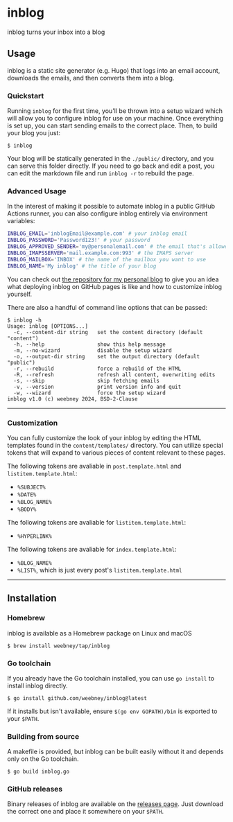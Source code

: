 # inblog

inblog turns your inbox into a blog

## Usage

inblog is a static site generator (e.g. Hugo) that logs into an email account, downloads the emails, and then converts them into a blog.

### Quickstart

Running `inblog` for the first time, you'll be thrown into a setup wizard which will allow you to configure inblog for use on your machine. Once everything is set up, you can start sending emails to the correct place. Then, to build your blog you just:

```console
$ inblog
```

Your blog will be statically generated in the `./public/` directory, and you can serve this folder directly. If you need to go back and edit a post, you can edit the markdown file and run `inblog -r` to rebuild the page.

### Advanced Usage

In the interest of making it possible to automate inblog in a public GitHub Actions runner, you can also configure inblog entirely via environment variables:

```sh
INBLOG_EMAIL='inblogEmail@example.com' # your inblog email
INBLOG_PASSWORD='Password123!' # your password
INBLOG_APPROVED_SENDER='my@personalemail.com' # the email that's allowed to send new posts
INBLOG_IMAPSSERVER='mail.example.com:993' # the IMAPS server
INBLOG_MAILBOX='INBOX' # the name of the mailbox you want to use
INBLOG_NAME='My inblog' # the title of your blog
```

You can check out [the repository for my personal blog](https://github.com/weebney/blog) to give you an idea what deploying inblog on GitHub pages is like and how to customize inblog yourself.

There are also a handful of command line options that can be passed:

```console
$ inblog -h
Usage: inblog [OPTIONS...]
  -c, --content-dir string   set the content directory (default "content")
  -h, --help                 show this help message
  -m, --no-wizard            disable the setup wizard
  -o, --output-dir string    set the output directory (default "public")
  -r, --rebuild              force a rebuild of the HTML
  -R, --refresh              refresh all content, overwriting edits
  -s, --skip                 skip fetching emails
  -v, --version              print version info and quit
  -w, --wizard               force the setup wizard
inblog v1.0 (c) weebney 2024, BSD-2-Clause
```

-----

### Customization

You can fully customize the look of your inblog by editing the HTML templates found in the `content/templates/` directory. You can utilize special tokens that will expand to various pieces of content relevant to these pages.

The following tokens are avaliable in `post.template.html` and `listitem.template.html`:

- `%SUBJECT%`
- `%DATE%`
- `%BLOG_NAME%`
- `%BODY%`

The following tokens are avaliable for `listitem.template.html`:

- `%HYPERLINK%`

The following tokens are avaliable for `index.template.html`:

- `%BLOG_NAME%`
- `%LIST%`, which is just every post's `listitem.template.html`

-----

## Installation

### Homebrew

inblog is available as a Homebrew package on Linux and macOS

```console
$ brew install weebney/tap/inblog
```

### Go toolchain

If you already have the Go toolchain installed, you can use `go install` to install inblog directly.

```console
$ go install github.com/weebney/inblog@latest
```

If it installs but isn't available, ensure `$(go env GOPATH)/bin` is exported to your `$PATH`.

### Building from source

A makefile is provided, but inblog can be built easily without it and depends only on the Go toolchain.

```console
$ go build inblog.go
```

### GitHub releases

Binary releases of inblog are available on the [releases page](https://github.com/weebney/inblog/releases/latest). Just download the correct one and place it somewhere on your `$PATH`.
